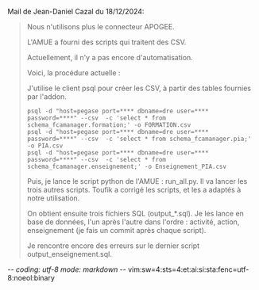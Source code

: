 Mail de Jean-Daniel Cazal du 18/12/2024:
> Nous n'utilisons plus le connecteur APOGEE.
> 
> L'AMUE a fourni des scripts qui traitent des CSV.
> 
> Actuellement, il n'y a pas encore d'automatisation.
> 
> Voici, la procédure actuelle :
> 
> J'utilise le client psql pour créer les CSV, à partir des tables fournies par l'addon.
> ~~~
> psql -d "host=pegase port=**** dbname=dre user=**** password=****" --csv  -c 'select * from schema_fcamanager.formation;' -o FORMATION.csv
> psql -d "host=pegase port=**** dbname=dre user=**** password=****" --csv  -c 'select * from schema_fcamanager.pia;' -o PIA.csv
> psql -d "host=pegase port=**** dbname=dre user=**** password=****" --csv  -c 'select * from schema_fcamanager.enseignement;' -o Enseignement_PIA.csv
> ~~~
> 
> Puis, je lance le script python de l'AMUE : run_all.py. Il va lancer les trois autres scripts. Toufik a corrigé les scripts, et les a adaptés à notre utilisation.
> 
> On obtient ensuite trois fichiers SQL (output_*.sql). Je les lance en base de données, l'un après l'autre dans l'ordre : activité, action, enseignement (je fais un commit après chaque script).
> 
> Je rencontre encore des erreurs sur le dernier script output_enseignement.sql.


-*- coding: utf-8 mode: markdown -*- vim:sw=4:sts=4:et:ai:si:sta:fenc=utf-8:noeol:binary